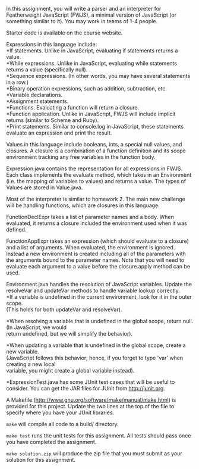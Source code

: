 In this assignment, you will write a parser and an interpreter for Featherweight JavaScript (FWJS), a minimal version of JavaScript (or something similar to it).  You may work in teams of 1-4 people.

Starter code is available on the course website.

Expressions in this language include: \
*If statements.  Unlike in JavaScript, evaluating if statements returns a value. \
*While expressions.  Unlike in JavaScript, evaluating while statements returns a value (specifically null). \
*Sequence expressions.  (In other words, you may have several statements in a row.) \
*Binary operation expressions, such as addition, subtraction, etc. \
*Variable declarations. \
*Assignment statements. \
*Functions.  Evaluating a function will return a closure. \
*Function application.  Unlike in JavaScript, FWJS will include implicit returns (similar to Scheme and Ruby). \
*Print statements.  Similar to console.log in JavaScript, these statements evaluate an expression and print the result.

Values in this language include booleans, ints, a special null values, and closures.  A closure is a combination of a function definition and its scope environment tracking any free variables in the function body.


Expression.java contains the representation for all expressions in FWJS.  Each class implements the evaluate method, which takes in an Environment (i.e. the mapping of variables to values) and returns a value.  The types of Values are stored in Value.java.

Most of the interpreter is similar to homework 2.  The main new challenge will be handling functions, which are closures in this language.

FunctionDeclExpr takes a list of parameter names and a body.  When evaluated, it returns a closure included the environment used when it was defined.

FunctionAppExpr takes an expression (which should evaluate to a closure) and a list of arguments.  When evaluated, the environment is ignored.  Instead a new environment is created including all of the parameters with the arguments bound to the parameter names.  Note that you will need to evaluate each argument to a value before the closure.apply method can be used.

Environment.java handles the resolution of JavaScript variables.  Update the resolveVar and updateVar methods to handle variable lookup correctly. \
*If a variable is undefined in the current environment, look for it in the outer scope. \
  (This holds for both updateVar and resolveVar). 
  
*When resolving a variable that is undefined in the global scope, return null.  (In JavaScript, we would \
  return undefined, but we will simplify the behavior). 
  
*When updating a variable that is undefined in the global scope, create a new variable. \
  (JavaScript follows this behavior; hence, if you forget to type 'var' when creating a new local \
   variable, you might create a global variable instead). 

*ExpressionTest.java has some JUnit test cases that will be useful to consider.  You can get the JAR files for JUnit from http://junit.org.


A Makefile (http://www.gnu.org/software/make/manual/make.html) is provided for this project.  Update the two lines at the top of the file to specify where you have your JUnit libraries.

`make` will compile all code to a build/ directory.

`make test` runs the unit tests for this assignment.  All tests should pass once you have completed the assignment.

`make solution.zip` will produce the zip file that you must submit as your solution for this assignment.
